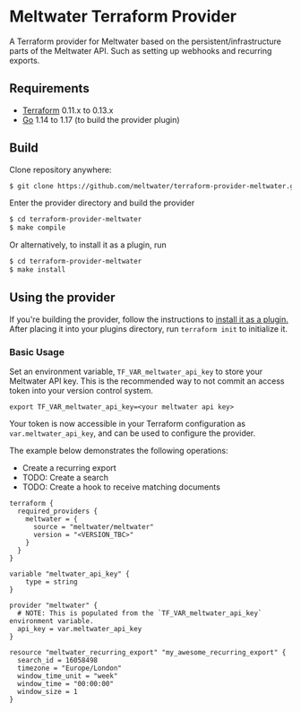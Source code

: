 # Meltwater Terraform Provider
A Terraform provider for Meltwater based on the persistent/infrastructure parts of the Meltwater API. Such as setting up webhooks and recurring exports.

## Requirements

*	[Terraform](https://www.terraform.io/downloads.html) 0.11.x to 0.13.x
*	[Go](https://golang.org/doc/install) 1.14 to 1.17 (to build the provider plugin)

## Build

Clone repository anywhere:

```sh
$ git clone https://github.com/meltwater/terraform-provider-meltwater.git
```

Enter the provider directory and build the provider

```sh
$ cd terraform-provider-meltwater
$ make compile
```

Or alternatively, to install it as a plugin, run

```sh
$ cd terraform-provider-meltwater
$ make install
```

## Using the provider

If you're building the provider, follow the instructions to [install it as a plugin.](https://www.terraform.io/docs/plugins/basics.html#installing-a-plugin) After placing it into your plugins directory,  run `terraform init` to initialize it.

### Basic Usage

Set an environment variable, `TF_VAR_meltwater_api_key` to store your Meltwater API key. This is the recommended way to not commit an access token into your version control system.

    export TF_VAR_meltwater_api_key=<your meltwater api key>

Your token is now accessible in your Terraform configuration as
`var.meltwater_api_key`, and can be used to configure the provider.

The example below demonstrates the following operations:

  * Create a recurring export
  * TODO: Create a search
  * TODO: Create a hook to receive matching documents

```hcl
terraform {
  required_providers {
    meltwater = {
      source = "meltwater/meltwater"
      version = "<VERSION_TBC>"
    }
  }
}

variable "meltwater_api_key" {
    type = string
}

provider "meltwater" {
  # NOTE: This is populated from the `TF_VAR_meltwater_api_key` environment variable.
  api_key = var.meltwater_api_key
}

resource "meltwater_recurring_export" "my_awesome_recurring_export" {
  search_id = 16058498
  timezone = "Europe/London"
  window_time_unit = "week"
  window_time = "00:00:00"
  window_size = 1
}
```
